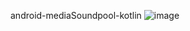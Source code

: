 ﻿android-mediaSoundpool-kotlin
![image](https://user-images.githubusercontent.com/53375007/194859564-4cc7f935-b29d-4e26-9faf-f46962aac29b.png)
